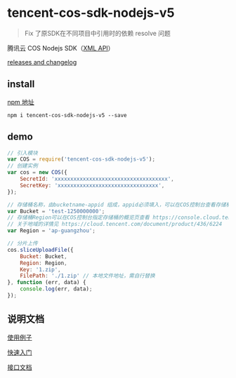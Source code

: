 # tencent-cos-sdk-nodejs-v5


> Fix 了原SDK在不同项目中引用时的依赖 resolve 问题

腾讯云 COS Nodejs SDK（[XML API](https://cloud.tencent.com/document/product/436/7751)）

[releases and changelog](https://github.com/tencentyun/tencent-cos-sdk-nodejs-v5/releases)

## install

 [npm 地址](https://www.npmjs.com/package/tencent-cos-sdk-nodejs-v5)
 
```
npm i tencent-cos-sdk-nodejs-v5 --save
```

## demo

```javascript
// 引入模块
var COS = require('tencent-cos-sdk-nodejs-v5');
// 创建实例
var cos = new COS({
    SecretId: 'xxxxxxxxxxxxxxxxxxxxxxxxxxxxxxxxxxxx',
    SecretKey: 'xxxxxxxxxxxxxxxxxxxxxxxxxxxxxxxx',
});

// 存储桶名称，由bucketname-appid 组成，appid必须填入，可以在COS控制台查看存储桶名称。 https://console.cloud.tencent.com/cos5/bucket
var Bucket = 'test-1250000000';
// 存储桶Region可以在COS控制台指定存储桶的概览页查看 https://console.cloud.tencent.com/cos5/bucket/ 
// 关于地域的详情见 https://cloud.tencent.com/document/product/436/6224
var Region = 'ap-guangzhou';

// 分片上传
cos.sliceUploadFile({
    Bucket: Bucket,
    Region: Region,
    Key: '1.zip',
    FilePath: './1.zip' // 本地文件地址，需自行替换
}, function (err, data) {
    console.log(err, data);
});
```

## 说明文档 

[使用例子](demo/demo.js)

[快速入门](https://cloud.tencent.com/document/product/436/8629)

[接口文档](https://cloud.tencent.com/document/product/436/12264)
